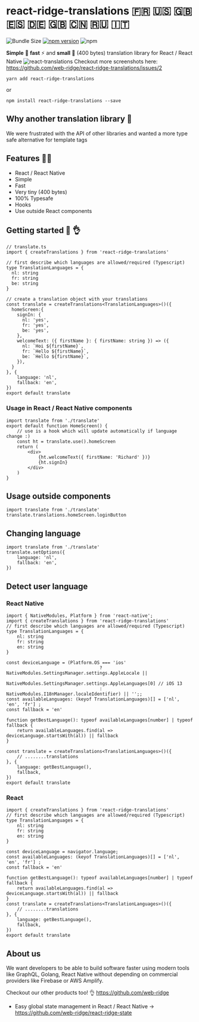
# react-ridge-translations :fr: :us: :uk: :es: :de: :gb: :cn: :ru: :it:
![Bundle Size](https://badgen.net/bundlephobia/minzip/react-ridge-translations) [![npm version](https://badge.fury.io/js/react-ridge-translations.svg)](https://badge.fury.io/js/react-ridge-translations) ![npm](https://img.shields.io/npm/dt/react-ridge-translations.svg)

**Simple** :muscle: **fast** ⚡️ and **small** :balloon: (400 bytes) translation library for React / React Native
![react-translations](https://user-images.githubusercontent.com/6492229/86490477-cb669400-bd67-11ea-9e57-e6808ead05bb.gif)
Checkout more screenshots here: https://github.com/web-ridge/react-ridge-translations/issues/2

```
yarn add react-ridge-translations
```

or

```
npm install react-ridge-translations --save
```

## Why another translation library :thinking:
We were frustrated with the API of other libraries and wanted a more type safe alternative for template tags

## Features :woman_juggling:

- React / React Native
- Simple
- Fast
- Very tiny (400 bytes)
- 100% Typesafe
- Hooks
- Use outside React components


## Getting started :clap: :ok_hand:

```tsx
// translate.ts
import { createTranslations } from 'react-ridge-translations'

// first describe which languages are allowed/required (Typescript)
type TranslationLanguages = {
  nl: string
  fr: string
  be: string
}

// create a translation object with your translations
const translate = createTranslations<TranslationLanguages>()({
  homeScreen:{
    signIn: {
      nl: 'yes',
      fr: 'yes',
      be: 'yes',
    },
    welcomeText: ({ firstName }: { firstName: string }) => ({
      nl: `Hoi ${firstName}`,
      fr: `Hello ${firstName}`,
      be: `Hello ${firstName}`,
    }),
  }
}, {
    language: 'nl',
    fallback: 'en',
})
export default translate
```

### Usage in React / React Native components
```tsx
import translate from './translate'
export default function HomeScreen() {   
    // use is a hook which will update automatically if language change :)
    const ht = translate.use().homeScreen
    return (
        <div>
            {ht.welcomeText({ firstName: 'Richard' })}
            {ht.signIn}
        </div>
    )
}
```


## Usage outside components
```tsx
import translate from './translate'
translate.translations.homeScreen.loginButton
```


## Changing language
```tsx
import translate from './translate'
translate.setOptions({
    language: 'nl',
    fallback: 'en',
})
```

## Detect user language

### React Native
```tsx
import { NativeModules, Platform } from 'react-native';
import { createTranslations } from 'react-ridge-translations'
// first describe which languages are allowed/required (Typescript)
type TranslationLanguages = {
    nl: string
    fr: string
    en: string
}

const deviceLanguage = (Platform.OS === 'ios'
                                   ? NativeModules.SettingsManager.settings.AppleLocale ||
                                     NativeModules.SettingsManager.settings.AppleLanguages[0] // iOS 13
                                   : NativeModules.I18nManager.localeIdentifier) || '';;
const availableLanguages: (keyof TranslationLanguages)[] = ['nl', 'en', 'fr'] ;
const fallback = 'en'

function getBestLanguage(): typeof availableLanguages[number] | typeof fallback {
    return availableLanguages.find(al => deviceLanguage.startsWith(al)) || fallback
}

const translate = createTranslations<TranslationLanguages>()({
    // ........translations
}, {
    language: getBestLanguage(), 
    fallback,
})
export default translate
```

### React
```tsx
import { createTranslations } from 'react-ridge-translations'
// first describe which languages are allowed/required (Typescript)
type TranslationLanguages = {
    nl: string
    fr: string
    en: string
}

const deviceLanguage = navigator.language;
const availableLanguages: (keyof TranslationLanguages)[] = ['nl', 'en', 'fr'] ;
const fallback = 'en'

function getBestLanguage(): typeof availableLanguages[number] | typeof fallback {
    return availableLanguages.find(al => deviceLanguage.startsWith(al)) || fallback
}
const translate = createTranslations<TranslationLanguages>()({
    // ........translations
}, {
    language: getBestLanguage(), 
    fallback,
})
export default translate
```

## About us

We want developers to be able to build software faster using modern tools like GraphQL, Golang, React Native without depending on commercial providers like Firebase or AWS Amplify.

Checkout our other products too! :ok_hand: https://github.com/web-ridge

- Easy global state management in React / React Native -> https://github.com/web-ridge/react-ridge-state

